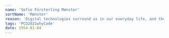 ```yaml
---
name: 'Sofie Fürsterling Mønster'
sortName: 'Mønster'
reason: 'Digital technologies surround us in our everyday life, and the software underneath the surface of these influence us more than some might be aware of. The algorithms controlling certain parts of the software that we use, will always be biased to some extent. This leads to dysfunctional societal problems that are affecting some people more than others, which leads to a “hidden” inequality in society. So, what I find most intriguing about coding is how I have the possibility to increase awareness and critical reflection about topics that I find important to draw attention to, especially as a lack of critical reflection helps to perpetuate this inequality…'
tags: 'PCD2021whyCode'
date: 1954-01-04
---
```

